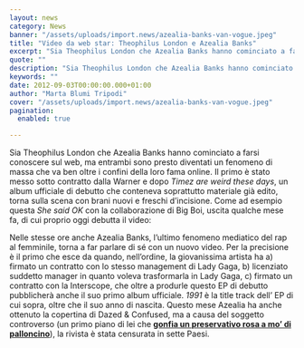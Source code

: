 ```yaml
---
layout: news
category: News
banner: "/assets/uploads/import.news/azealia-banks-van-vogue.jpeg"
title: "Video da web star: Theophilus London e Azealia Banks"
excerpt: "Sia Theophilus London che Azealia Banks hanno cominciato a farsi conoscere sul web, ma entrambi sono presto diventati un fenomeno di massa che va ben oltre i confini della loro fama online. Il primo è stato messo sotto contratto dalla Warner e dopo Timez are weird these days, un album ufficiale di debutto che conteneva [&hellip"
quote: ""
description: "Sia Theophilus London che Azealia Banks hanno cominciato a farsi conoscere sul web, ma entrambi sono presto diventati un fenomeno di massa che va ben oltre i confini della loro fama online. Il primo è stato messo sotto contratto dalla Warner e dopo Timez are weird these days, un album ufficiale di debutto che conteneva [&hellip"
keywords: ""
date: 2012-09-03T00:00:00.000+01:00
author: "Marta Blumi Tripodi"
cover: "/assets/uploads/import.news/azealia-banks-van-vogue.jpeg"
pagination:
  enabled: true

---
```


Sia Theophilus London che Azealia Banks hanno cominciato a farsi conoscere sul web, ma entrambi sono presto diventati un fenomeno di massa che va ben oltre i confini della loro fama online. Il primo è stato messo sotto contratto dalla Warner e dopo _Timez are weird these days_, un album ufficiale di debutto che conteneva soprattutto materiale già edito, torna sulla scena con brani nuovi e freschi d’incisione. Come ad esempio questa _She said OK_ con la collaborazione di Big Boi, uscita qualche mese fa, di cui proprio oggi debutta il video:

Nelle stesse ore anche Azealia Banks, l’ultimo fenomeno mediatico del rap al femminile, torna a far parlare di sé con un nuovo video. Per la precisione è il primo che esce da quando, nell’ordine, la giovanissima artista ha a) firmato un contratto con lo stesso management di Lady Gaga, b) licenziato suddetto manager in quanto voleva trasformarla in Lady Gaga, c) firmato un contratto con la Interscope, che oltre a produrle questo EP di debutto pubblicherà anche il suo primo album ufficiale. _1991_ è la title track dell’ EP di cui sopra, oltre che il suo anno di nascita. Questo mese Azealia ha anche ottenuto la copertina di Dazed & Confused, ma a causa del soggetto controverso (un primo piano di lei che [**gonfia un preservativo rosa a mo’ di palloncino**](http://feeworldorder.com/wp-content/uploads/2012/08/dazed-confused-azealia-banks-7-640x420.png "http://feeworldorder.com/wp-content/uploads/2012/08/dazed-confused-azealia-banks-7-640x420.png")), la rivista è stata censurata in sette Paesi.